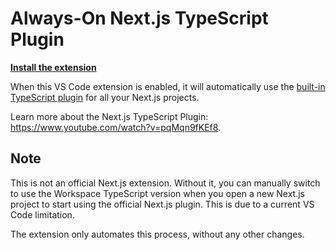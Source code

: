 # Always-On Next.js TypeScript Plugin

[**Install the extension**](https://marketplace.visualstudio.com/items?itemName=shuding.next-ts-plugin-vscode)

When this VS Code extension is enabled, it will automatically use the [built-in TypeScript plugin](https://nextjs.org/docs/app/building-your-application/configuring/typescript#typescript-plugin) for all your Next.js projects.

Learn more about the Next.js TypeScript Plugin: https://www.youtube.com/watch?v=pqMqn9fKEf8.

## Note

This is not an official Next.js extension. Without it, you can manually switch to use the Workspace TypeScript version when you open a new Next.js project to start using the official Next.js plugin. This is due to a current VS Code limitation.

The extension only automates this process, without any other changes.
